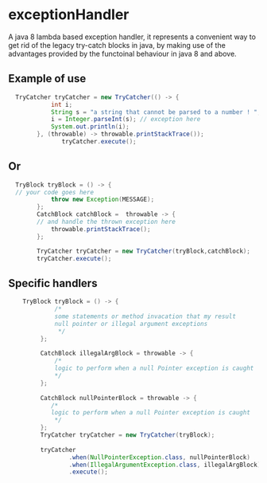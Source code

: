 # exceptionHandler
A java 8 lambda based exception handler, it represents a convenient way to get rid of the legacy try-catch blocks in java, 
by making use of the advantages provided by the functoinal behaviour in java 8 and above.

## Example of use 
```java
  TryCatcher tryCatcher = new TryCatcher(() -> {
            int i;
            String s = "a string that cannot be parsed to a number ! ";
            i = Integer.parseInt(s); // exception here
            System.out.println(i);
        }, (throwable) -> throwable.printStackTrace());
               tryCatcher.execute();
```
## Or
```java
  TryBlock tryBlock = () -> {
  // your code goes here
            throw new Exception(MESSAGE);
        };
        CatchBlock catchBlock =  throwable -> {
        // and handle the thrown exception here
            throwable.printStackTrace();
        };

        TryCatcher tryCatcher = new TryCatcher(tryBlock,catchBlock);
        tryCatcher.execute();
```

## Specific handlers
```java
    TryBlock tryBlock = () -> {
             /*
             some statements or method invacation that my result
             null pointer or illegal argument exceptions
              */
         };
 
         CatchBlock illegalArgBlock = throwable -> {
             /*
             logic to perform when a null Pointer exception is caught
             */
         };
 
         CatchBlock nullPointerBlock = throwable -> {
            /*
            logic to perform when a null Pointer exception is caught
             */
         };
         TryCatcher tryCatcher = new TryCatcher(tryBlock);
 
         tryCatcher
                 .when(NullPointerException.class, nullPointerBlock)
                 .when(IllegalArgumentException.class, illegalArgBlock)
                 .execute();
```                 